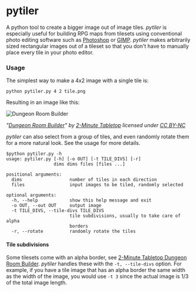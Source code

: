 # pytiler

A python tool to create a bigger image out of image tiles. *pytiler* is especially useful for building RPG maps from tilesets using conventional photo editing software such as [Photoshop](https://www.adobe.com/products/photoshop.html) or [GIMP](https://www.gimp.org/).
*pytiler* makes arbitrarily sized rectangular images out of a tileset so that you don't have to manually place every tile in your photo editor.

### Usage

The simplest way to make a 4x2 image with a single tile is:

`python pytiler.py 4 2 tile.png`

Resulting in an image like this:

![Dungeon Room Builder](/4x2.example.png "Copyright 2-Minute Tabletop")

*"[Dungeon Room Builder](https://2minutetabletop.com/gallery/dungeon-room-builder/)" by
[2-Minute Tabletop](https://2minutetabletop.com) licensed under
[CC BY-NC](https://creativecommons.org/licenses/by-nc/4.0/)*

*pytiler* can also select from a group of tiles, and even randomly rotate them for a more natural look. See the usage for more details.

```
$python pytiler.py -h
usage: pytiler.py [-h] [-o OUT] [-t TILE_DIVS] [-r]
                  dims dims files [files ...]

positional arguments:
  dims                  number of tiles in each direction
  files                 input images to be tiled, randomly selected

optional arguments:
  -h, --help            show this help message and exit
  -o OUT, --out OUT     output image
  -t TILE_DIVS, --tile-divs TILE_DIVS
                        tile subdivisions, usually to take care of alpha
                        borders
  -r, --rotate          randomly rotate the tiles
```

#### Tile subdivisions
Some tilesets come with an alpha border, see [2-Minute Tabletop Dungeon Room Builder](https://2minutetabletop.com/gallery/dungeon-room-builder/). *pytiler* handles these with the `-t, --tile-divs` option. For example, if you have a tile image that has an alpha border the same width as the width of the image, you would use `-t 3` since the actual image is 1/3 of the total image length.
